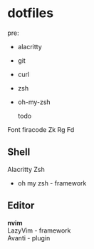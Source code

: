 # dotfiles

pre:
* alacritty
* git
* curl
* zsh
* oh-my-zsh

  todo
  
Font firacode
Zk 
Rg
Fd  
## Shell
Alacritty
Zsh 
  * oh my zsh - framework


##  Editor
**nvim**  
LazyVim - framework  
Avanti - plugin   
